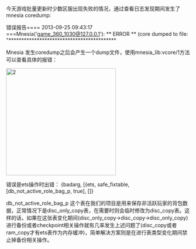 <!--
author: qingliangcn
date: 2013-09-25
title: [erlang]mnesia coredump一例
tags: coredump,Erlang,mnesia
category: Erlang
status: publish
summary: 今天游戏批量更新时少数区服出现失败的情况，通过查看日志发现期间发生了mnesia coredump:错误报告==== 2013-09-25 09:43:17 ===Mnesia('game_360_1030@127.0.0.1'): ** ERROR ** (core dumpe
-->

今天游戏批量更新时少数区服出现失败的情况，通过查看日志发现期间发生了mnesia coredump:

错误报告==== 2013-09-25 09:43:17 ===Mnesia('game_360_1030@127.0.0.1'): ** ERROR ** (core dumped to file: "******************************************

Mnesia 发生coredump之后会产生一个dump文件，使用mnesia_lib:vcore/1方法可以查看具体的报错：

<a href="http://www.qingliangcn.com/blog/blog/wp-content/uploads/2013/09/2.png"><img class="alignnone size-medium wp-image-413" alt="2" src="http://www.qingliangcn.com/blog/blog/wp-content/uploads/2013/09/2-300x292.png" width="300" height="292" /></a>

错误是ets操作时出错：
{badarg, [{ets, safe_fixtable, [db_not_active_role_bag_p, true], []}

db_not_active_role_bag_p 这个表在我们的项目是用来保存非活跃玩家的背包数据，正常情况下是disc_only_copy表，在需要时则会临时修改为disc_copy表。这样的话，如果在这张表变化期间(disc_only_copy-&gt;disc_copy-&gt;disc_only_copy)进行备份或者checkpoint相关操作就有几率发生上述问题了(disc_copy或者ram_copy才有ets表作为内存缓冲)，简单解决方案则是在进行表类型变化期间禁止掉备份相关操作。